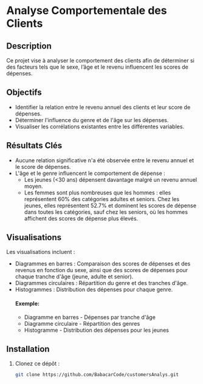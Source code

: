 # Analyse Comportementale des Clients
## Description
Ce projet vise à analyser le comportement des clients afin de déterminer si des facteurs tels que le sexe, l’âge et le revenu influencent les scores de dépenses.

## Objectifs
- Identifier la relation entre le revenu annuel des clients et leur score de dépenses.
- Déterminer l'influence du genre et de l'âge sur les dépenses.
- Visualiser les corrélations existantes entre les différentes variables.

## Résultats Clés
- Aucune relation significative n'a été observée entre le revenu annuel et le score de dépenses.
- L'âge et le genre influencent le comportement de dépense :
    - Les jeunes (<30 ans) dépensent davantage malgré un revenu annuel moyen.
    - Les femmes sont plus nombreuses que les hommes : elles représentent 60% des catégories adultes et seniors. Chez les jeunes, elles représentent 52.7% et dominent les scores de dépense dans toutes les catégories, sauf chez les seniors, où les hommes affichent des scores de dépense plus élevés.

## Visualisations
Les visualisations incluent :
- Diagrammes en barres : Comparaison des scores de dépenses et des revenus en fonction du sexe, ainsi que des scores de dépenses pour chaque tranche d'âge (jeune, adulte et senior).
- Diagrammes circulaires : Répartition du genre et des tranches d'âge.
- Histogrammes : Distribution des dépenses pour chaque genre.
  #### Exemple:
  - Diagramme en barres - Dépenses par tranche d'âge
  - Diagramme circulaire - Répartition des genres
  - Histogramme - Distribution des dépenses pour les jeunes

## Installation
1. Clonez ce dépôt :
   ```bash
   git clone https://github.com/BabacarCode/customersAnalys.git


